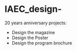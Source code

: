 # IAEC_design-
20 years anniversary projects: 
  - Design the magazine
  - Design the Poster
  - Design the program brochure 
